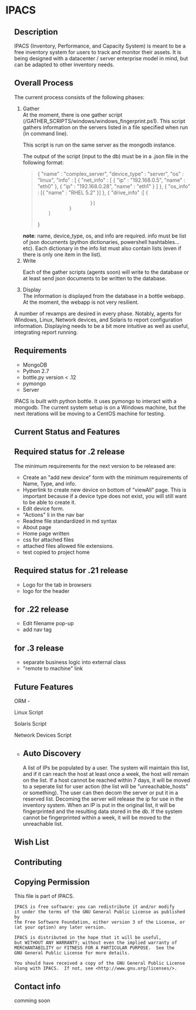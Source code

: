 <h1>IPACS</h1>


<ol>
<h2>Description</h2>

IPACS (Inventory, Performance, and Capacity System) is meant to be a free inventory system for users to track and monitor
their assets. It is being designed with a datacenter / server enterprise model in mind, but can be adapted to other
inventory needs.


<h2>Overall Process</h2>

The current process consists of the following phases:

<ol>
<li>Gather</li>
At the moment, there is one gather script (/GATHER_SCRIPTS/windows/windows_fingerprint.ps1). This script gathers information
on the servers listed in a file specified when run (in command line).

This script is run on the same server as the mongodb instance.

The output of the script (input to the db) must be in a .json file in the following format:
<blockquote>
{
        "name" : "complex_server",
        "device_type" : "server",
        "os" : "linux",
        "info" : [
                {
                        "net_info" : [
                                {
                                        "ip" : "192.168.0.5",
                                        "name" : "eth0"
                                },
                                {
                                        "ip" : "192.168.0.28",
                                        "name" : "eth1"
                                }
                        ]
                },
                {
                        "os_info" : [{
                                "name" : "RHEL 5.2"
                        }]
                },
                {
                        "drive_info" :[ {

                        }]
                }
        ]
}
</blockquote>
<span>
<strong>note</strong>: name, device_type, os, and info are required. info must be
list of json documents (python dictionaries, powershell hashtables... etc). Each
dictionary in the info list must also contain lists (even if there is only one item in the list). 
</span>


<li>Write</li>

Each of the gather scripts (agents soon) will write to the database or at least send json documents to be written to the
database.

<li>Display</li>
The information is displayed from the database in a bottle webapp. At the moment, the webapp is not very resilient.
</ol>

A number of revamps are desired in every phase. Notably, agents for Windows, Linux, Network devices, and Solaris to report configuration
information. Displaying needs to be a bit more intuitive as well as useful, integrating report running.


<h2>Requirements</h2>

<ul>
<li>MongoDB</li>
<li>Python 2.7</li>
<li>bottle.py version < .12</li>
<li>pymongo</li>
<li>Server</li>
</ul>

IPACS is built with python bottle. It uses pymongo to interact with a mongodb. The current system setup is on a Windows
machine, but the next iterations will be moving to a CentOS machine for testing.




<h2>Current Status and Features</h2>


<h2>Required status for .2 release</h2>

The minimum requirements for the next version to be released are:

-   Create an "add new device" form with the minimum requirements of Name, Type, and info.
-   Hyperlink to create new device on bottom of "viewAll" page. This is important because if a device type does not exist, you will still want to be able to create it.
-   Edit device form.
-   "Actions" li in the nav bar
-   Readme file standardized in md syntax
-   About page
-   Home page written
-   css for attached files
-   attached files allowed file extensions.
-   test copied to project home

Required status for .21 release
------------------------------

-   Logo for the tab in browsers
-   logo for the header


for .22 release
---------------

-   Edit filename pop-up
-   add nav tag

for .3 release
--------------

-   separate business logic into external class
-   "remote to machine" link




Future Features
---------------

ORM -

Linux Script

Solaris Script

Network Devices Script

-   Auto Discovery
    --------------

    A list of IPs be populated by a user. The system will maintain this list, and if it can reach the host at least once a week,
    the host will remain on the list. If a host cannot be reached within 7 days, it will be moved to a seperate list for user
    action (the list will be "unreachable_hosts" or something). The user can then decom the server or put it in a reserved list.
    Decoming the server will release the ip for use in the inventory system. When an IP is put in the original list, it will be
    fingerprinted and the resulting data stored in the db. If the system cannot be fingerprinted within a week, it will be moved
    to the unreachable list.

<h2>Wish List</h2>

<h2>Contributing</h2>

<h2>Copying Permission</h2>

 This file is part of IPACS.

    IPACS is free software: you can redistribute it and/or modify
    it under the terms of the GNU General Public License as published by
    the Free Software Foundation, either version 3 of the License, or
    (at your option) any later version.

    IPACS is distributed in the hope that it will be useful,
    but WITHOUT ANY WARRANTY; without even the implied warranty of
    MERCHANTABILITY or FITNESS FOR A PARTICULAR PURPOSE.  See the
    GNU General Public License for more details.

    You should have received a copy of the GNU General Public License
    along with IPACS.  If not, see <http://www.gnu.org/licenses/>.




<h2>Contact info</h2>

comming soon
</ol>